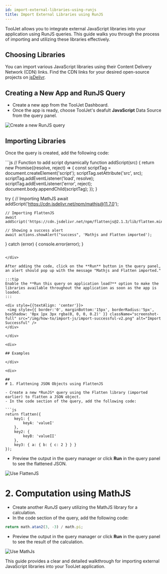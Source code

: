 ```yaml
---
id: import-external-libraries-using-runjs
title: Import External Libraries using RunJS
---
```

<div >

ToolJet allows you to integrate external JavaScript libraries into your application using RunJS queries. This guide walks you through the process of importing and utilizing these libraries effectively.

</div>

<div>

## Choosing Libraries

You can import various JavaScript libraries using their Content Delivery Network (CDN) links. Find the CDN links for your desired open-source projects on [jsDelivr](https://www.jsdelivr.com/).

</div>

<div>

## Creating a New App and RunJS Query

- Create a new app from the ToolJet Dashboard.
- Once the app is ready, choose ToolJet's deafult **JavaScript** Data Source from the query panel. 

<div style={{textAlign: 'center'}}>
 <img style={{ border:'0', marginBottom:'15px', borderRadius:'5px', boxShadow: '0px 1px 3px rgba(0, 0, 0, 0.2)' }} className="screenshot-full" src="/img/how-to/import-js/create-new-query-v2.png" alt="Create a new RunJS query" />
</div>

</div>

<div>

## Importing Libraries

Once the query is created, add the following code:

<div>
```js
// Function to add script dynamically
function addScript(src) {
    return new Promise((resolve, reject) => {
        const scriptTag = document.createElement('script');
        scriptTag.setAttribute('src', src);
        scriptTag.addEventListener('load', resolve);
        scriptTag.addEventListener('error', reject);
        document.body.appendChild(scriptTag);
    });
}

try {
    // Importing MathJS
    await addScript('https://cdn.jsdelivr.net/npm/mathjs@11.7.0');

    // Importing FlattenJS
    await addScript('https://cdn.jsdelivr.net/npm/flattenjs@2.1.3/lib/flatten.min.js');

    // Showing a success alert
    await actions.showAlert("success", 'Mathjs and Flatten imported');
} catch (error) {
    console.error(error);
}
```

</div>

After adding the code, click on the **Run** button in the query panel, an alert should pop up with the message "Mathjs and Flatten imported."

:::tip
Enable the **Run this query on application load?** option to make the libraries available throughout the application as soon as the app is loaded.
:::

<div style={{textAlign: 'center'}}>
 <img style={{ border:'0', marginBottom:'15px', borderRadius:'5px', boxShadow: '0px 1px 3px rgba(0, 0, 0, 0.2)' }} className="screenshot-full" src="/img/how-to/import-js/import-successful-v2.png" alt="Import Successful" />
</div>

</div>

<div>

## Examples

</div>

<div>

##
# 1. Flattening JSON Objects using FlattenJS

- Create a new *RunJS* query using the Flatten library (imported earlier) to flatten a JSON object.
- In the code section of the query, add the following code:

```js
return flatten({
    key1: {
        keyA: 'valueI'
    },
    key2: {
        keyB: 'valueII'
    },
    key3: { a: { b: { c: 2 } } }
});
```

- Preview the output in the query manager or click **Run** in the query panel to see the flattened JSON.

<div style={{textAlign: 'center'}}>
 <img style={{ border:'0', marginBottom:'15px', borderRadius:'5px', boxShadow: '0px 1px 3px rgba(0, 0, 0, 0.2)' }} className="screenshot-full" src="/img/how-to/import-js/flatten-js-v2.png" alt="Use FlattenJS" />
</div>

</div>

<div>

##
# 2. Computation using MathJS

- Create another *RunJS* query utilizing the MathJS library for a calculation.
- In the code section of the query, add the following code:

```js
return math.atan2(3, -3) / math.pi;
```

- Preview the output in the query manager or click **Run** in the query panel to see the result of the calculation.

<div style={{textAlign: 'center'}}>
 <img style={{ border:'0', marginBottom:'15px', borderRadius:'5px', boxShadow: '0px 1px 3px rgba(0, 0, 0, 0.2)' }} className="screenshot-full" src="/img/how-to/import-js/math-js-v2.png" alt="Use MathJs" />
</div>

</div>

This guide provides a clear and detailed walkthrough for importing external JavaScript libraries into your ToolJet application.